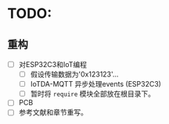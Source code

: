 # TODO:

## 重构
- [ ] 对ESP32C3和IoT编程
  - [ ] 假设传输数据为'0x123123'...
  - [ ] IoTDA-MQTT 异步处理events (ESP32C3)
  - [ ] 暂时将 `require` 模块全部放在根目录下。
- [ ]  PCB
- [ ]  参考文献和章节重写。